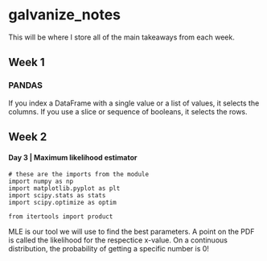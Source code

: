 # galvanize_notes
This will be where I store all of the main takeaways from each week.

## Week 1
### PANDAS
If you index a DataFrame with a single value or a list of values, it selects the columns.
If you use a slice or sequence of booleans, it selects the rows. 


## Week 2
#### Day 3 | Maximum likelihood estimator

```
# these are the imports from the module
import numpy as np
import matplotlib.pyplot as plt
import scipy.stats as stats
import scipy.optimize as optim

from itertools import product
```
MLE is our tool we will use to find the best parameters.
A point on the PDF is called the likelihood for the respectice x-value. On a continuous distribution, the probability of getting a specific number is 0!
